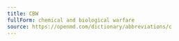 ```yaml
---
title: CBW
fullForm: chemical and biological warfare
source: https://openmd.com/dictionary/abbreviations/c
---
```

